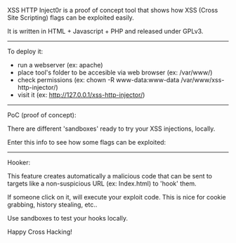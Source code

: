 XSS HTTP Inject0r is a proof of concept tool that shows how XSS (Cross Site Scripting) flags can be exploited easily.

It is written in HTML + Javascript + PHP and released under GPLv3.

-------------------------------------

To deploy it:

  - run a webserver (ex: apache)
  - place tool's folder to be accesible via web browser (ex: /var/www/)
  - check permissions (ex: chown -R www-data:www-data /var/www/xss-http-injector/)
  - visit it (ex: http://127.0.0.1/xss-http-injector/)

-------------------------------------

PoC (proof of concept):

There are different 'sandboxes' ready to try your XSS injections, locally. 

Enter this info to see how some flags can be exploited:

-------------------------------------

Hooker:

This feature creates automatically a malicious code that can be sent to targets like a non-suspicious URL (ex: Index.html) to 'hook' them. 

If someone click on it, will execute your exploit code. This is nice for cookie grabbing, history stealing, etc..

Use sandboxes to test your hooks locally.

Happy Cross Hacking!  
